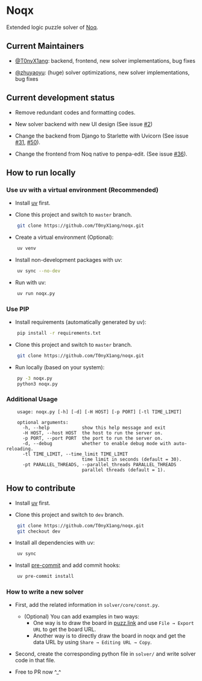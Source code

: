 # Noqx

Extended logic puzzle solver of [Noq](https://github.com/mstang107/noq).

## Current Maintainers

- [@T0nyX1ang](https://github.com/T0nyX1ang): backend, frontend, new solver implementations, bug fixes

- [@zhuyaoyu](https://github.com/zhuyaoyu): (huge) solver optimizations, new solver implementations, bug fixes

## Current development status

- Remove redundant codes and formatting codes.

- New solver backend with new UI design (See issue [#2](https://github.com/T0nyX1ang/noqx/issues/2))

- Change the backend from Django to Starlette with Uvicorn (See issue [#31](https://github.com/T0nyX1ang/noqx/issues/31), [#50](https://github.com/T0nyX1ang/noqx/issues/50)).

- Change the frontend from Noq native to penpa-edit. (See issue [#36](https://github.com/T0nyX1ang/noqx/issues/36)).

## How to run locally

### Use uv with a virtual environment (Recommended)

- Install [uv](https://docs.astral.sh/uv/getting-started/installation/) first.

- Clone this project and switch to `master` branch.

```bash
    git clone https://github.com/T0nyX1ang/noqx.git
```

- Create a virtual environment (Optional):

```bash
    uv venv
```

- Install non-development packages with uv:

```bash
    uv sync --no-dev
```

- Run with uv:

```bash
    uv run noqx.py
```

### Use PIP

- Install requirements (automatically generated by uv):

```bash
    pip install -r requirements.txt
```

- Clone this project and switch to `master` branch.

```bash
    git clone https://github.com/T0nyX1ang/noqx.git
```

- Run locally (based on your system):

```bash
    py -3 noqx.py
    python3 noqx.py
```

### Additional Usage

```text
    usage: noqx.py [-h] [-d] [-H HOST] [-p PORT] [-tl TIME_LIMIT]

    optional arguments:
      -h, --help            show this help message and exit
      -H HOST, --host HOST  the host to run the server on.
      -p PORT, --port PORT  the port to run the server on.
      -d, --debug           whether to enable debug mode with auto-reloading.
      -tl TIME_LIMIT, --time_limit TIME_LIMIT
                            time limit in seconds (default = 30).
      -pt PARALLEL_THREADS, --parallel_threads PARALLEL_THREADS
                            parallel threads (default = 1).
```

## How to contribute

- Install [uv](https://docs.astral.sh/uv/getting-started/installation/) first.

- Clone this project and switch to `dev` branch.

```bash
    git clone https://github.com/T0nyX1ang/noqx.git
    git checkout dev
```

- Install all dependencies with uv:

```bash
    uv sync
```

- Install [pre-commit](https://pre-commit.com/) and add commit hooks:

```bash
    uv pre-commit install
```

### How to write a new solver

- First, add the related information in `solver/core/const.py`.
  - (Optional) You can add examples in two ways:
    - One way is to draw the board in [puzz.link](https://puzz.link/list.html) and use `File → Export URL` to get the board URL.
    - Another way is to directly draw the board in noqx and get the data URL by using `Share → Editing URL → Copy`.
- Second, create the corresponding python file in `solver/` and write solver code in that file.

- Free to PR now ^\_^
